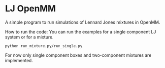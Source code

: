 # LJ OpenMM
A simple program to run simulations of Lennard Jones mixtures in OpenMM.

How to run the code:
You can run the examples for a single component LJ system
or for a mixture.
```
python run_mixture.py/run_single.py
```

For now only single component boxes and two-component mixtures are implemented.
